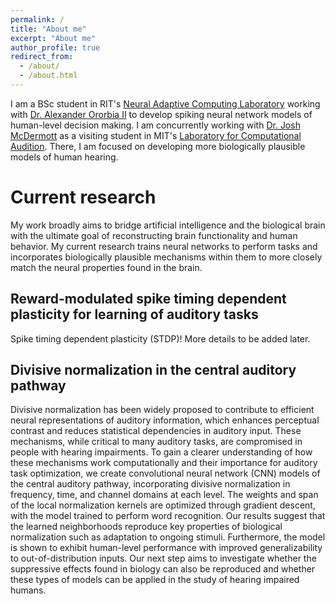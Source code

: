 ```yaml
---
permalink: /
title: "About me"
excerpt: "About me"
author_profile: true
redirect_from: 
  - /about/
  - /about.html
---
```


I am a BSc student in RIT's [Neural Adaptive Computing Laboratory](https://www.cs.rit.edu/~ago/nac_lab.html) working with [Dr. Alexander Ororbia II](https://www.cs.rit.edu/~ago/) to develop spiking neural network models of human-level decision making. I am concurrently working with [Dr. Josh McDermott](https://web.mit.edu/jhm/www/) as a visiting student in MIT's [Laboratory for Computational Audition](http://mcdermottlab.mit.edu/index.html). There, I am focused on developing more biologically plausible models of human hearing.

Current research
======
My work broadly aims to bridge artificial intelligence and the biological brain with the ultimate goal of reconstructing brain functionality and human behavior. My current research trains neural networks to perform tasks and incorporates biologically plausible mechanisms within them to more closely match the neural properties found in the brain. 

Reward-modulated spike timing dependent plasticity for learning of auditory tasks
------
Spike timing dependent plasticity (STDP)! More details to be added later.

Divisive normalization in the central auditory pathway
------
Divisive normalization has been widely proposed to contribute to efficient neural representations of auditory information, which enhances perceptual contrast and reduces statistical dependencies in auditory input. These mechanisms, while critical to many auditory tasks, are compromised in people with hearing impairments. To gain a clearer understanding of how these mechanisms work computationally and their importance for auditory task optimization, we create convolutional neural network (CNN) models of the central auditory pathway, incorporating divisive normalization in frequency, time, and channel domains at each level. The weights and span of the local normalization kernels are optimized through gradient descent, with the model trained to perform word recognition. Our results suggest that the learned neighborhoods reproduce key properties of biological normalization such as adaptation to ongoing stimuli. Furthermore, the model is shown to exhibit human-level performance with improved generalizability to out-of-distribution inputs. Our next step aims to investigate whether the suppressive effects found in biology can also be reproduced and whether these types of models can be applied in the study of hearing impaired humans.

